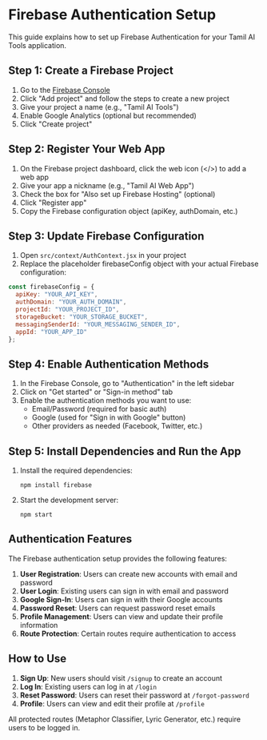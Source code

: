 # Firebase Authentication Setup

This guide explains how to set up Firebase Authentication for your Tamil AI Tools application.

## Step 1: Create a Firebase Project

1. Go to the [Firebase Console](https://console.firebase.google.com/)
2. Click "Add project" and follow the steps to create a new project
3. Give your project a name (e.g., "Tamil AI Tools")
4. Enable Google Analytics (optional but recommended)
5. Click "Create project"

## Step 2: Register Your Web App

1. On the Firebase project dashboard, click the web icon (</>) to add a web app
2. Give your app a nickname (e.g., "Tamil AI Web App")
3. Check the box for "Also set up Firebase Hosting" (optional)
4. Click "Register app"
5. Copy the Firebase configuration object (apiKey, authDomain, etc.)

## Step 3: Update Firebase Configuration

1. Open `src/context/AuthContext.jsx` in your project
2. Replace the placeholder firebaseConfig object with your actual Firebase configuration:

```javascript
const firebaseConfig = {
  apiKey: "YOUR_API_KEY",
  authDomain: "YOUR_AUTH_DOMAIN",
  projectId: "YOUR_PROJECT_ID",
  storageBucket: "YOUR_STORAGE_BUCKET",
  messagingSenderId: "YOUR_MESSAGING_SENDER_ID",
  appId: "YOUR_APP_ID"
};
```

## Step 4: Enable Authentication Methods

1. In the Firebase Console, go to "Authentication" in the left sidebar
2. Click on "Get started" or "Sign-in method" tab
3. Enable the authentication methods you want to use:
   - Email/Password (required for basic auth)
   - Google (used for "Sign in with Google" button)
   - Other providers as needed (Facebook, Twitter, etc.)

## Step 5: Install Dependencies and Run the App

1. Install the required dependencies:
   ```
   npm install firebase
   ```

2. Start the development server:
   ```
   npm start
   ```

## Authentication Features

The Firebase authentication setup provides the following features:

1. **User Registration**: Users can create new accounts with email and password
2. **User Login**: Existing users can sign in with email and password
3. **Google Sign-In**: Users can sign in with their Google accounts
4. **Password Reset**: Users can request password reset emails
5. **Profile Management**: Users can view and update their profile information
6. **Route Protection**: Certain routes require authentication to access

## How to Use

1. **Sign Up**: New users should visit `/signup` to create an account
2. **Log In**: Existing users can log in at `/login`
3. **Reset Password**: Users can reset their password at `/forgot-password`
4. **Profile**: Users can view and edit their profile at `/profile`

All protected routes (Metaphor Classifier, Lyric Generator, etc.) require users to be logged in.
